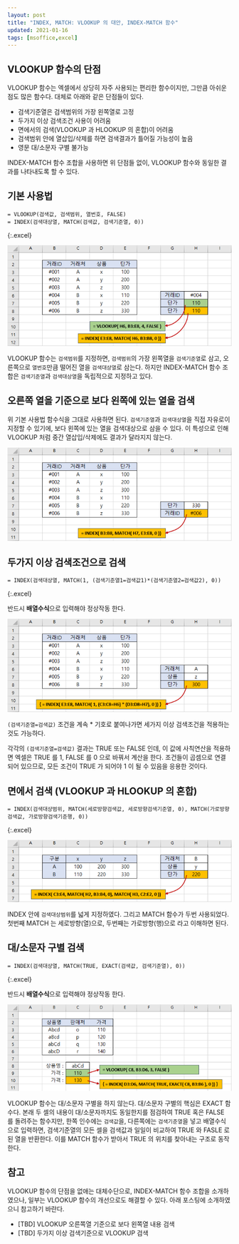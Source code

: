 ```yaml
---
layout: post
title: "INDEX, MATCH: VLOOKUP 의 대안, INDEX-MATCH 함수"
updated: 2021-01-16
tags: [msoffice,excel]
---
```


## VLOOKUP 함수의 단점

VLOOKUP 함수는 엑셀에서 상당히 자주 사용되는 편리한 함수이지만, 그만큼 아쉬운 점도 많은 함수다. 대체로 아래와 같은 단점들이 있다.

- 검색기준열은 검색범위의 가장 왼쪽열로 고정
- 두가지 이상 검색조건 사용이 어려움
- 면에서의 검색(VLOOKUP 과 HLOOKUP 의 혼합)이 어려움
- 검색범위 안에 열삽입/삭제를 하면 검색결과가 틀어질 가능성이 높음
- 영문 대/소문자 구별 불가능

INDEX-MATCH 함수 조합을 사용하면 위 단점들 없이, VLOOKUP 함수와 동일한 결과를 나타내도록 할 수 있다.

## 기본 사용법

```excel
= VLOOKUP(검색값, 검색범위, 열번호, FALSE)
= INDEX(검색대상열, MATCH(검색값, 검색기준열, 0))
```
{:.excel}

![그림00](/img/msoffice/excel-1801-01-01-00.png)

VLOOKUP 함수는 `검색범위`를 지정하면, `검색범위`의 가장 왼쪽열을 `검색기준열`로 삼고, 오른쪽으로 `열번호`만큼 떨어진 열을 `검색대상열`로 삼는다. 하지만 INDEX-MATCH 함수 조합은 `검색기준열`과 `검색대상열`을 독립적으로 지정하고 있다.

## 오른쪽 열을 기준으로 보다 왼쪽에 있는 열을 검색

위 기본 사용법 함수식을 그대로 사용하면 된다. `검색기준열`과 `검색대상열`을 직접 자유로이 지정할 수 있기에, 보다 왼쪽에 있는 열을 검색대상으로 삼을 수 있다. 이 특성으로 인해 VLOOKUP 처럼 중간 열삽입/삭제에도 결과가 달라지지 않는다.

![그림01](/img/msoffice/excel-1801-01-01-01.png)

## 두가지 이상 검색조건으로 검색

```excel
= INDEX(검색대상열, MATCH(1, (검색기준열1=검색값1)*(검색기준열2=검색값2), 0))
```
{:.excel}

반드시 **배열수식**으로 입력해야 정상작동 한다.

![그림02](/img/msoffice/excel-1801-01-01-02.png)

`(검색기준열=검색값)` 조건을 계속 * 기호로 붙여나가면 세가지 이상 검색조건을 적용하는 것도 가능하다.

각각의 `(검색기준열=검색값)` 결과는 TRUE 또는 FALSE 인데, 이 값에 사칙연산을 적용하면 엑셀은 TRUE 를 1, FALSE 를 0 으로 바꿔서 계산을 한다. 조건들이 곱셈으로 연결되어 있으므로, 모든 조건이 TRUE 가 되어야 1 이 될 수 있음을 응용한 것이다.

## 면에서 검색 (VLOOKUP 과 HLOOKUP 의 혼합)

```excel
= INDEX(검색대상범위, MATCH(세로방향검색값, 세로방향검색기준열, 0), MATCH(가로방향검색값, 가로방향검색기준행, 0))
```
{:.excel}

![그림03](/img/msoffice/excel-1801-01-01-03.png)

INDEX 안에 `검색대상범위`를 넓게 지정하였다. 그리고 MATCH 함수가 두번 사용되었다. 첫번째 MATCH 는 세로방향(열)으로, 두번째는 가로방향(행)으로 라고 이해하면 된다.

## 대/소문자 구별 검색

```excel
= INDEX(검색대상열, MATCH(TRUE, EXACT(검색값, 검색기준열), 0))
```
{:.excel}

반드시 **배열수식**으로 입력해야 정상작동 한다.

![그림04](/img/msoffice/excel-1801-01-01-04.png)

VLOOKUP 함수는 대/소문자 구별을 하지 않는다. 대/소문자 구별의 핵심은 EXACT 함수다. 본래 두 셀의 내용이 대/소문자까지도 동일한지를 점검하여 TRUE 혹은 FALSE 를 돌려주는 함수지만, 한쪽 인수에는 `검색값`을, 다른쪽에는 `검색기준열`을 넣고 배열수식으로 입력하면, 검색기준열의 모든 셀을 검색값과 일일이 비교하여 TRUE 와 FASLE 로 된 열을 반환한다. 이를 MATCH 함수가 받아서 TRUE 의 위치를 찾아내는 구조로 동작한다.

## 참고

VLOOKUP 함수의 단점을 없애는 대체수단으로, INDEX-MATCH 함수 조합을 소개하였으나, 일부는 VLOOKUP 함수의 개선으로도 해결할 수 있다. 아래 포스팅에 소개하였으니 참고하기 바란다.

- [TBD] VLOOKUP 오른쪽열 기준으로 보다 왼쪽열 내용 검색
- [TBD] 두가지 이상 검색기준으로 VLOOKUP 검색